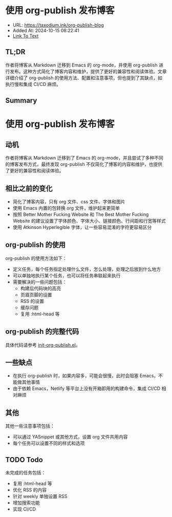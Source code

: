 # 使用 org-publish 发布博客
- URL: https://taxodium.ink/org-publish-blog
- Added At: 2024-10-15 08:22:41
- [Link To Text](2024-10-15-使用-org-publish-发布博客_raw.md)

## TL;DR
作者将博客从 Markdown 迁移到 Emacs 的 org-mode，并使用 org-publish 进行发布。这种方式简化了博客内容和维护，提供了更好的兼容性和阅读体验。文章详细介绍了 org-publish 的使用方法、配置和注意事项，但也提到了其缺点，如执行慢和集成 CI/CD 麻烦。

## Summary
使用 org-publish 发布博客
===========================

动机
----

作者将博客从 Markdown 迁移到了 Emacs 的 org-mode，并且尝试了多种不同的博客发布方式，最终发现 org-publish 不仅简化了博客的内容和维护，也提供了更好的兼容性和阅读体验。

相比之前的变化
--------------

*   简化了博客内容，只有 org 文件、css 文件、字体和图片
*   使用 Emacs 内置的包转换 org 文件，维护起来更简单
*   按照 Better Mother Fucking Website 和 The Best Mother Fucking Website 的建议设置了字体颜色、字体大小、链接颜色、行间距和行宽等样式
*   使用 Atkinson Hyperlegible 字体，让一些容易混淆的字符更容易区分

org-publish 的使用
---------------

org-publish 的使用方法如下：

*   定义任务，每个任务指定处理什么文件，怎么处理，处理之后放到什么地方
*   可以单独地执行某个任务，也可以将任务串联起来执行
*   需要解决的一些问题包括：
	+ 构建后代码块的高亮
	+ 页眉页脚的设置
	+ RSS 的设置
	+ 缓存问题
	+ 复用 :html-head 等

org-publish 的完整代码
-----------------

具体代码请参考 [init-org-publish.el](https://github.com/Spike-Leung/emacs.d/blob/main/lisp/my-lisp/init-org-publish.el)。

一些缺点
----

*   在执行 org-publish 时，如果内容多，可能会很慢，此时会阻塞 Emacs，不能做其他事情
*   由于依赖 Emacs，Netlify 等平台上没有开箱即用的构建命令，集成 CI/CD 相对麻烦

其他
--

其他一些注意事项包括：

*   可以通过 YASnippet 或其他方式，设置 org 文件共用内容
*   每个任务可以设置不同的样式和选项

TODO Todo
---------

未完成的任务包括：

*   复用 :html-head 等
*   优化 RSS 的内容
*   针对 weekly 单独设置 RSS
*   增加搜索功能
*   实现 CI/CD
